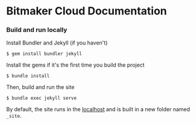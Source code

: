 # Bitmaker Cloud Documentation

### Build and run locally

Install Bundler and Jekyll (if you haven't)
```
$ gem install bundler jekyll
```
Install the gems if it's the first time you build the project
```
$ bundle install
```
Then, build and run the site
```
$ bundle exec jekyll serve
```
By default, the site runs in the [localhost](http://localhost:4000/) and is built in a new folder named `_site`.
